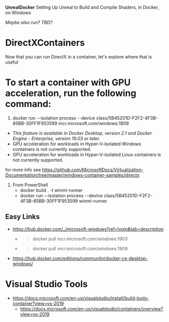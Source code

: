 **UnrealDocker**
Setting Up Unreal to Build and Compile Shaders, in Docker, on Windows

_Maybe also run? TBD?_

# DirectXContainers
Now that you can run DirectX in a container, let's explore where that is useful

# To start a container with GPU acceleration, run the following command:

1.  docker run --isolation process --device class/5B45201D-F2F2-4F3B-85BB-30FF1F953599 mcr.microsoft.com/windows:1809

- _This feature is available in Docker Desktop, version 2.1 and Docker Engine - Enterprise, version 19.03 or later._
- GPU acceleration for workloads in Hyper-V-isolated Windows containers is not currently supported.
- GPU acceleration for workloads in Hyper-V-isolated Linux containers is not currently supported.

for more info see https://github.com/MicrosoftDocs/Virtualization-Documentation/tree/master/windows-container-samples/directx

1. From PowerShell
   - docker build . -t winml-runner
   - docker run --isolation process --device class/5B45201D-F2F2-4F3B-85BB-30FF1F953599 winml-runner
   
## Easy Links

- https://hub.docker.com/_/microsoft-windows?ref=login&tab=description
    - >docker pull mcr.microsoft.com/windows:1903 
    - >docker pull mcr.microsoft.com/windows:1909
- https://hub.docker.com/editions/community/docker-ce-desktop-windows/

# Visual Studio Tools
- https://docs.microsoft.com/en-us/visualstudio/install/build-tools-container?view=vs-2019
    - https://docs.microsoft.com/en-us/visualstudio/containers/overview?view=vs-2019
